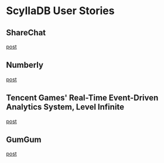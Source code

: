 # ScyllaDB User Stories

## ShareChat

[post](https://www.scylladb.com/2022/11/10/sharechats-path-to-high-performance-nosql-qa/)

## Numberly

[post](https://www.scylladb.com/2023/04/17/how-numberly-replaced-kafka-with-a-rust-based-scylladb-shard-aware-application/)

## Tencent Games' Real-Time Event-Driven Analytics System, Level Infinite

[post](https://www.scylladb.com/2023/05/15/tencent-games-real-time-event-driven-analytics-system-built-with-scylladb-pulsar/)

## GumGum

[post](https://www.scylladb.com/2022/11/07/scylladb-dbaas-adtech/)

